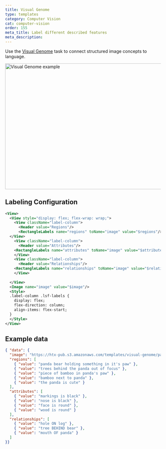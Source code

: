```yaml
---
title: Visual Genome
type: templates
category: Computer Vision
cat: computer-vision
order: 155
meta_title: Label different described features
meta_description: 
---
```


Use the [Visual Genome](https://visualgenome.org/) task to connect structured image concepts to language.
<br/>

<img src="/images/templates/visual-genome.png" alt="Visual Genome example" class="gif-border" width="552px" height="408px" />

## Labeling Configuration

```xml
<View>
  <View style="display: flex; flex-wrap: wrap;">
    <View className="label-column">
      <Header value="Regions"/>
      <RectangleLabels name="regions" toName="image" value="$regions"/>
  </View>
    <View className="label-column">
      <Header value="Attributes"/>
    <RectangleLabels name="attributes" toName="image" value="$attributes"/>
    </View>
    <View className="label-column">
      <Header value="Relationships"/>
    <RectangleLabels name="relationships" toName="image" value="$relationships"/>
    </View>
  
  </View>
  <Image name="image" value="$image"/>
  <Style>
  .label-column .lsf-labels {
    display: flex;
    flex-direction: column;
    align-items: flex-start;
  }
  </Style>
</View>
```

## Example data

```json
{ "data": {
  "image": "https://htx-pub.s3.amazonaws.com/templates/visual-genome/panda.jpeg",
  "regions": [
    { "value": "panda bear holding something in it's paw" },
    { "value": "trees behind the panda out of focus" },
    { "value": "piece of bamboo in panda's paw" },
    { "value": "bamboo next to panda" },
    { "value": "the panda is cute" }
  ],
  "attributes": [
    { "value": "markings is black" },
    { "value": "nose is black" },
    { "value": "face is round" },
    { "value": "wood is round" }
  ],
  "relationships": [
    { "value": "hole ON log" },
    { "value": "tree BEHIND bear" },
    { "value": "mouth OF panda" }
  ]
}}
```
